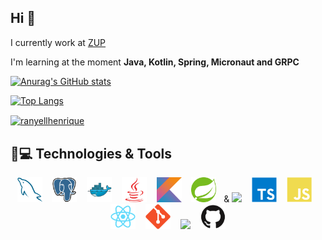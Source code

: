 

## Hi 👋
I currently work at [ZUP](https://www.zup.com.br)

I'm learning at the moment **Java, Kotlin, Spring, Micronaut and GRPC**

[![Anurag's GitHub stats](https://github-readme-stats.vercel.app/api?username=RanyellHenrique&theme=dark&show_icons=true)](https://github.com/anuraghazra/github-readme-stats)

[![Top Langs](https://github-readme-stats.vercel.app/api/top-langs/?username=ranyellHenrique&theme=dark&layout=compact)](https://github.com/anuraghazra/github-readme-stats)

<a href="https://www.linkedin.com/in/ranyell-henrique-dos-santos-0a880a192" target="blank"><img align="center" src="https://raw.githubusercontent.com/rahuldkjain/github-profile-readme-generator/master/src/images/icons/Social/linked-in-alt.svg" alt="ranyellhenrique" height="30" width="40" /></a>

## 🚀💻 Technologies & Tools
<p align="center">
  <img height="40" src="https://raw.githubusercontent.com/devicons/devicon/master/icons/mysql/mysql-original.svg">
   &nbsp;&nbsp;
  <img height="40" src="https://raw.githubusercontent.com/devicons/devicon/master/icons/postgresql/postgresql-original.svg">
   &nbsp;&nbsp;
  <img height="40" src="https://raw.githubusercontent.com/devicons/devicon/master/icons/docker/docker-original.svg">
   &nbsp;&nbsp;
  <img height="40" src="https://raw.githubusercontent.com/devicons/devicon/master/icons/java/java-plain.svg">
   &nbsp;&nbsp;
  <img height="40" src="https://raw.githubusercontent.com/devicons/devicon/master/icons/kotlin/kotlin-original.svg">
   &nbsp;&nbsp;
  <img height="40" src="https://raw.githubusercontent.com/devicons/devicon/master/icons/spring/spring-original.svg">
   &nbsp;&nbsp;&
  <img height="40" src="https://micronaut.io/wp-content/themes/micronaut/img/astronaut.png">
   &nbsp;&nbsp;
  <img height="40" src="https://raw.githubusercontent.com/devicons/devicon/master/icons/typescript/typescript-original.svg">
   &nbsp;&nbsp;
  <img height="40" src="https://raw.githubusercontent.com/devicons/devicon/master/icons/javascript/javascript-plain.svg">
   &nbsp;&nbsp;
  <img height="40" src="https://raw.githubusercontent.com/devicons/devicon/master/icons/react/react-original.svg">
   &nbsp;&nbsp;
  <img height="40" src="https://raw.githubusercontent.com/devicons/devicon/master/icons/git/git-original.svg">
  &nbsp;&nbsp;
  <img height="40" src="https://grpc.io/img/logos/grpc-logo.png">
  &nbsp;&nbsp;
  <img height="40" src="https://raw.githubusercontent.com/devicons/devicon/master/icons/github/github-original.svg">
</p>



